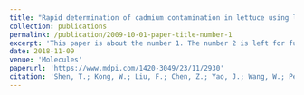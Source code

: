 ```yaml
---
title: "Rapid determination of cadmium contamination in lettuce using laser-induced breakdown spectroscopy"
collection: publications
permalink: /publication/2009-10-01-paper-title-number-1
excerpt: 'This paper is about the number 1. The number 2 is left for future work.'
date: 2018-11-09
venue: 'Molecules'
paperurl: 'https://www.mdpi.com/1420-3049/23/11/2930'
citation: 'Shen, T.; Kong, W.; Liu, F.; Chen, Z.; Yao, J.; Wang, W.; Peng, J.; Chen, H.; He, Y. Rapid Determination of Cadmium Contamination in Lettuce Using Laser-Induced Breakdown Spectroscopy. Molecules 2018, 23, 2930.'
---
```

